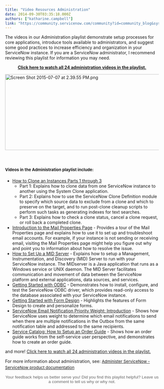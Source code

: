 ```yaml
---
title: "Video Resources Administration"
date: 2014-09-30T03:35:18.000Z
authors: ["katharine.campbell"]
link: "https://community.servicenow.com/community?id=community_blog&sys_id=734ea6addbd0dbc01dcaf3231f9619c3"
---
```

<p><span class="s1">The videos in our Administration playlist </span>demonstrate setup processes for core applications, introduce tools available to administrators, and suggest some good practices to increase efficiency and organization in your ServiceNow instance. If you are a ServiceNow administrator, I recommend reviewing this playlist for information you may need.</p><p></p><p style="text-align: center;"><a href="https://www.youtube.com/watch?v=VNf3WEpwLyQ&amp;list=PLCOmiTb5WX3qz73lecLEy40TlJO-jg6Rm"><strong>Click here to watch all 24 administration videos in the playlist.</strong></a></p><p><img  alt="Screen Shot 2015-07-07 at 2.39.55 PM.png" class="image-0 jive-image" src="5960848edb985704ed6af3231f961917.iix" style="height: 248px; width: 620px; display: block; margin-left: auto; margin-right: auto;"/></p><p><span style="font-size: 10pt; line-height: 1.5em;"><br/></span></p><h4><span style="font-size: 10pt; line-height: 1.5em;">Videos in the Administration playlist include:</span></h4><ul><li><a title="outu.be/9eJLnPN_9U8?list=PLCOmiTb5WX3qz73lecLEy40TlJO-jg6Rm" href="https://youtu.be/9eJLnPN_9U8?list=PLCOmiTb5WX3qz73lecLEy40TlJO-jg6Rm">How to Clone an Instances Parts 1 through 3</a><ul><li>Part 1: Explains how to clone data from one ServiceNow instance to another using the System Clone application.</li><li>Part 2: Explains how to use the ServiceNow Clone Definition module to specify which source data to exclude from a clone and which to preserve on the target, and to run post-clone cleanup scripts to perform such tasks as generating indexes for text searches.</li><li>Part 3: Explains how to check a clone status, cancel a clone request, or roll back a completed clone.</li></ul></li><li><a title="outu.be/Cj6QY1bQ0_Q?list=PLCOmiTb5WX3qz73lecLEy40TlJO-jg6Rm" href="https://youtu.be/Cj6QY1bQ0_Q?list=PLCOmiTb5WX3qz73lecLEy40TlJO-jg6Rm">Introduction to the Mail Properties Page</a> - Provides a tour of the Mail Properties page and explains how to use it to set up and troubleshoot email accounts. For example, if your instance is not sending or receiving email, visiting the Mail Properties page might help you figure out why and point you to information about how to resolve the issue.</li><li><a title="outu.be/x9YK-xAzp6I?list=PLCOmiTb5WX3qz73lecLEy40TlJO-jg6Rm" href="https://youtu.be/x9YK-xAzp6I?list=PLCOmiTb5WX3qz73lecLEy40TlJO-jg6Rm">How to Set Up a MID Server</a> - Explains how to setup a Management, Instrumentation, and Discovery (MID) Server to run with your ServiceNow instance. The MIDserver is a Java application that runs as a Windows service or UNIX daemon. The MID Server facilitates communication and movement of data between the ServiceNow platform and external applications, data sources, and services.</li><li><a title="tps//youtu.be/IINug57wFk4?list=PLCOmiTb5WX3qz73lecLEy40TlJO-jg6Rm" href="http://https//youtu.be/IINug57wFk4?list=PLCOmiTb5WX3qz73lecLEy40TlJO-jg6Rm">Getting Started with ODBC</a> - Demonstrates how to install, configure, and test the ServiceNow ODBC driver, which provides read-only access to the database associated with your ServiceNow instance.</li><li><a title="outu.be/plbVMCKeO9k?list=PLCOmiTb5WX3qz73lecLEy40TlJO-jg6Rm" href="https://youtu.be/plbVMCKeO9k?list=PLCOmiTb5WX3qz73lecLEy40TlJO-jg6Rm">Getting Started with Form Design</a> - Highlights the features of Form Design to create and personalize forms.</li><li><a title="outu.be/SfzVbX34L-U?list=PLCOmiTb5WX3qz73lecLEy40TlJO-jg6Rm" href="https://youtu.be/SfzVbX34L-U?list=PLCOmiTb5WX3qz73lecLEy40TlJO-jg6Rm">ServiceNow Email Notification Priority Weight: Introduction</a> - Shows how ServiceNow uses weight to determine which email notifications to send when there are multiple notifications in the Outbox from the same notification table and addressed to the same recipients.</li><li><a title="outu.be/LGd9730gQww?list=PLCOmiTb5WX3qz73lecLEy40TlJO-jg6Rm" href="https://youtu.be/LGd9730gQww?list=PLCOmiTb5WX3qz73lecLEy40TlJO-jg6Rm">Service Catalog: How to Setup an Order Guide</a> - Shows how an order guide works from the self-service user perspective, and demonstrates how to create an order guide.</li></ul><p></p><p>and more! <a title="ww.youtube.com/watch?v=VNf3WEpwLyQ&list=PLCOmiTb5WX3qz73lecLEy40TlJO-jg6Rm" href="https://www.youtube.com/watch?v=VNf3WEpwLyQ&amp;list=PLCOmiTb5WX3qz73lecLEy40TlJO-jg6Rm" style="text-align: center;">Click here to watch all 24 administration videos in the playlist.</a></p><p></p><p>For more information about administration, see: <a title="k-external-small" class="jive-link-external-small" href="http://wiki.servicenow.com/index.php?title=Administer_ServiceNow" rel="nofollow" style="font-size: 10pt; line-height: 1.5em;" target="_blank">Administer ServiceNow - ServiceNow product documentation</a></p><p></p><p style="text-align: center;"><span style="color: #666666; font-family: arial, sans-serif; font-size: 13.6000003814697px;">Your feedback helps us better serve you! Did you find this playlist helpful? Leave us a comment to tell us why or why not.</span></p>
